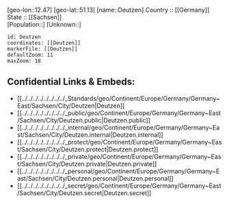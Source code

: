 ﻿---
location: [51.13,12.47] 
mapzoom: [7,12] 
mapmarker: city 
type: City
tags:
- geo/City


SpocWebEntityId: 29773
isDeleted: false
confidential: public

---
[geo-lon::12.47] 
[geo-lat::51.13] 
[name::Deutzen] 
Country :: [[Germany]]  
State :: [[Sachsen]]  
[Population::] 
[Unknown::] 


```leaflet
id: Deutzen
coordinates: [[Deutzen]] 
markerFile: [[Deutzen]] 
defaultZoom: 11 
maxZoom: 18
```


## Confidential Links & Embeds: 
- [[../../../../../../../../_Standards/geo/Continent/Europe/Germany/Germany~East/Sachsen/City/Deutzen|Deutzen]] 
- [[../../../../../../../../_public/geo/Continent/Europe/Germany/Germany~East/Sachsen/City/Deutzen.public|Deutzen.public]] 
- [[../../../../../../../../_internal/geo/Continent/Europe/Germany/Germany~East/Sachsen/City/Deutzen.internal|Deutzen.internal]] 
- [[../../../../../../../../_protect/geo/Continent/Europe/Germany/Germany~East/Sachsen/City/Deutzen.protect|Deutzen.protect]] 
- [[../../../../../../../../_private/geo/Continent/Europe/Germany/Germany~East/Sachsen/City/Deutzen.private|Deutzen.private]] 
- [[../../../../../../../../_personal/geo/Continent/Europe/Germany/Germany~East/Sachsen/City/Deutzen.personal|Deutzen.personal]] 
- [[../../../../../../../../_secret/geo/Continent/Europe/Germany/Germany~East/Sachsen/City/Deutzen.secret|Deutzen.secret]] 
